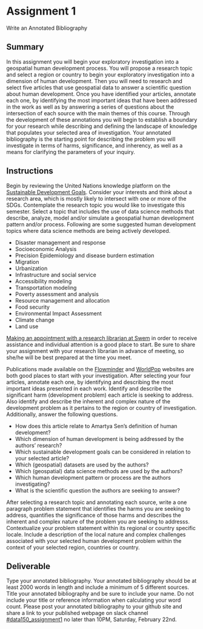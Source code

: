 # Assignment 1
Write an Annotated Bibliography

## Summary
In this assignment you will begin your exploratory investigation into a geospatial human development process.  You will propose a research topic and select a region or country to begin your exploratory investigation into a dimension of human development.  Then you will need to research and select five articles that use geospatial data to answer a scientific question about human development. Once you have identified your articles, annotate each one, by identifying the most important ideas that have been addressed in the work as well as by answering a series of questions about the intersection of each source with the main themes of this course.  Through the development of these annotations you will begin to establish a boundary for your research while describing and defining the landscape of knowledge that populates your selected area of investigation. Your annotated bibliography is the starting point for describing the problem you will investigate in terms of harms, significance, and inherency, as well as a means for clarifying the parameters of your inquiry.

## Instructions
Begin by reviewing the United Nations knowledge platform on the [Sustainable Development Goals](https://sustainabledevelopment.un.org).  Consider your interests and think about a research area, which is mostly likely to intersect with one or more of the SDGs.  Contemplate the research topic you would like to investigate this semester. Select a topic that includes the use of data science methods that describe, analyze, model and/or simulate a geospatial human development pattern and/or process.  Following are some suggested human development topics where data science methods are being actively developed.
  - Disaster management and response
  - Socioeconomic Analysis
  - Precision Epidemiology and disease burdern estimation
  - Migration
  - Urbanization
  - Infrastructure and social service
  - Accessibility modeling
  - Transportation modeling
  - Poverty assessment and analysis
  - Resource management and allocation
  - Food security
  - Environmental Impact Assessment
  - Climate change
  - Land use
  
[Making an appointment with a research librarian at Swem](https://libraries.wm.edu/appointments) in order to receive assistance and individual attention is a good place to start.  Be sure to share your assignment with your research librarian in advance of meeting, so she/he will be best prepared at the time you meet.

Publications made available on the [Flowminder](https://web.flowminder.org/work/research-innovation) and [WorldPop]( https://www.worldpop.org/publications) websites are both good places to start with your investigation.  After selecting your four articles, annotate each one, by identifying and describing the most important ideas presented in each work.  Identify and describe the significant harm (development problem) each article is seeking to address.  Also identify and describe the inherent and complex nature of the development problem as it pertains to the region or country of investigation.  Additionally, answer the following questions.
  - How does this article relate to Amartya Sen’s definition of human development?
  - Which dimension of human development is being addressed by the authors’ research?
  - Which sustainable development goals can be considered in relation to your selected article?
  - Which (geospatial) datasets are used by the authors?
  - Which (geospatial) data science methods are used by the authors?
  - Which human development pattern or process are the authors investigating?
  - What is the scientific question the authors are seeking to answer?

After selecting a research topic and annotating each source, write a one paragraph problem statement that identifies the harms you are seeking to address, quantifies the significance of those harms and describes the inherent and complex nature of the problem you are seeking to addresss.  Contextualize your problem statement within its regional or country specific locale.  Include a description of the local nature and complex challenges associated with your selected human development problem within the context of your selected region, countries or country.

## Deliverable
Type your annotated bibliography.  Your annotated bibliography should be at least 2000 words in length and include a minimum of 5 different sources. Title your annotated bibliography and be sure to include your name.  Do not include your title or reference information when calculating your word count. Please post your annotated bibliography to your github site and share a link to your published webpage on slack channel [#data150_assignment1](https://wmdsi.slack.com/archives/CTFA0R00Y) no later than 10PM, Saturday, February 22nd.
